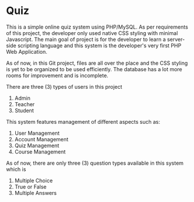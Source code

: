# Quiz

This is a simple online quiz system using PHP/MySQL. As per requirements of this project, the developer only used native CSS styling with minimal Javascript. The main goal of project is for the developer to learn a server-side scripting language and this system is the developer's very first PHP Web Application. 

As of now, in this Git project, files are all over the place and the CSS styling is yet to be organized to be used efficiently. The database has a lot more rooms for improvement and is incomplete.

There are three (3) types of users in this project
  1. Admin
  2. Teacher
  3. Student

This system features management of different aspects such as:
  1. User Management
  2. Account Management
  3. Quiz Management
  4. Course Management

As of now, there are only three (3) question types available in this system which is
  1. Multiple Choice
  2. True or False
  3. Multiple Answers
  
